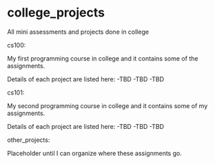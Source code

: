 # college_projects
All mini assessments and projects done in college

cs100:

My first programming course in college and it contains some of the assignments.

Details of each project are listed here:
-TBD
-TBD
-TBD

cs101:

My second programming course in college and it contains some of my assignments.

Details of each project are listed here:
-TBD
-TBD
-TBD

other_projects:

Placeholder until I can organize where these assignments go.
